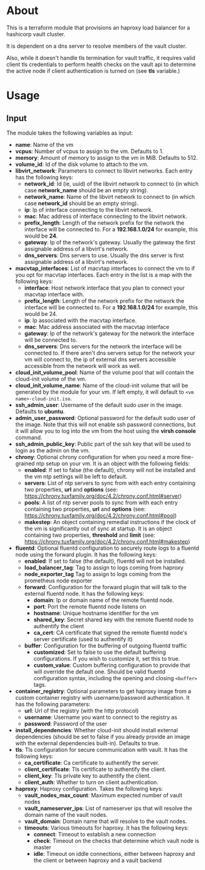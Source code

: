 # About

This is a terraform module that provisions an haproxy load balancer for a hashicorp vault cluster.

It is dependent on a dns server to resolve members of the vault cluster.

Also, while it doesn't handle tls termination for vault traffic, it requires valid client tls credentials to perform health checks on the vault api to determine the active node if client authentication is turned on (see **tls** variable.)

# Usage

## Input

The module takes the following variables as input:

- **name**: Name of the vm
- **vcpus**: Number of vcpus to assign to the vm. Defaults to 1.
- **memory**: Amount of memory to assign to the vm in MiB. Defaults to 512.
- **volume_id**: Id of the disk volume to attach to the vm.
- **libvirt_network**: Parameters to connect to libvirt networks. Each entry has the following keys:
  - **network_id**: Id (ie, uuid) of the libvirt network to connect to (in which case **network_name** should be an empty string).
  - **network_name**: Name of the libvirt network to connect to (in which case **network_id** should be an empty string).
  - **ip**: Ip of interface connecting to the libvirt network.
  - **mac**: Mac address of interface connecting to the libvirt network.
  - **prefix_length**:  Length of the network prefix for the network the interface will be connected to. For a **192.168.1.0/24** for example, this would be **24**.
  - **gateway**: Ip of the network's gateway. Usually the gateway the first assignable address of a libvirt's network.
  - **dns_servers**: Dns servers to use. Usually the dns server is first assignable address of a libvirt's network.
- **macvtap_interfaces**: List of macvtap interfaces to connect the vm to if you opt for macvtap interfaces. Each entry in the list is a map with the following keys:
  - **interface**: Host network interface that you plan to connect your macvtap interface with.
  - **prefix_length**: Length of the network prefix for the network the interface will be connected to. For a **192.168.1.0/24** for example, this would be 24.
  - **ip**: Ip associated with the macvtap interface. 
  - **mac**: Mac address associated with the macvtap interface
  - **gateway**: Ip of the network's gateway for the network the interface will be connected to.
  - **dns_servers**: Dns servers for the network the interface will be connected to. If there aren't dns servers setup for the network your vm will connect to, the ip of external dns servers accessible accessible from the network will work as well.
- **cloud_init_volume_pool**: Name of the volume pool that will contain the cloud-init volume of the vm.
- **cloud_init_volume_name**: Name of the cloud-init volume that will be generated by the module for your vm. If left empty, it will default to ``<vm name>-cloud-init.iso``.
- **ssh_admin_user**: Username of the default sudo user in the image. Defaults to **ubuntu**.
- **admin_user_password**: Optional password for the default sudo user of the image. Note that this will not enable ssh password connections, but it will allow you to log into the vm from the host using the **virsh console** command.
- **ssh_admin_public_key**: Public part of the ssh key that will be used to login as the admin on the vm.
- **chrony**: Optional chrony configuration for when you need a more fine-grained ntp setup on your vm. It is an object with the following fields:
  - **enabled**: If set to false (the default), chrony will not be installed and the vm ntp settings will be left to default.
  - **servers**: List of ntp servers to sync from with each entry containing two properties, **url** and **options** (see: https://chrony.tuxfamily.org/doc/4.2/chrony.conf.html#server)
  - **pools**: A list of ntp server pools to sync from with each entry containing two properties, **url** and **options** (see: https://chrony.tuxfamily.org/doc/4.2/chrony.conf.html#pool)
  - **makestep**: An object containing remedial instructions if the clock of the vm is significantly out of sync at startup. It is an object containing two properties, **threshold** and **limit** (see: https://chrony.tuxfamily.org/doc/4.2/chrony.conf.html#makestep)
- **fluentd**: Optional fluentd configuration to securely route logs to a fluentd node using the forward plugin. It has the following keys:
  - **enabled**: If set to false (the default), fluentd will not be installed.
  - **load_balancer_tag**: Tag to assign to logs coming from haproxy
  - **node_exporter_tag** Tag to assign to logs coming from the prometheus node exporter
  - **forward**: Configuration for the forward plugin that will talk to the external fluentd node. It has the following keys:
    - **domain**: Ip or domain name of the remote fluentd node.
    - **port**: Port the remote fluentd node listens on
    - **hostname**: Unique hostname identifier for the vm
    - **shared_key**: Secret shared key with the remote fluentd node to authentify the client
    - **ca_cert**: CA certificate that signed the remote fluentd node's server certificate (used to authentify it)
  - **buffer**: Configuration for the buffering of outgoing fluentd traffic
    - **customized**: Set to false to use the default buffering configurations. If you wish to customize it, set this to true.
    - **custom_value**: Custom buffering configuration to provide that will override the default one. Should be valid fluentd configuration syntax, including the opening and closing ```<buffer>``` tags.
- **container_registry**: Optional parameters to get haproxy image from a custom container registry with username/password authentication. It has the following parameters:
  - **url**: Url of the registry (with the http protocol)
  - **username**: Username you want to connect to the registry as
  - **password**: Password of the user
- **install_dependencies**: Whether cloud-init should install external dependencies (should be set to false if you already provide an image with the external dependencies built-in). Defaults to true.
- **tls**: Tls configuration for secure communication with vault. It has the following keys:
  - **ca_certificate**: Ca certificate to authentify the server.
  - **client_certificate**: Tls certificate to authentify the client.
  - **client_key**: Tls private key to authentify the client.
  - **client_auth**: Whether to turn on client authentication.
- **haproxy**: Haproxy configuration. Takes the following keys:
  - **vault_nodes_max_count**: Maximum expected number of vault nodes
  - **vault_nameserver_ips**: List of nameserver ips that will resolve the domain name of the vault nodes.
  - **vault_domain**: Domain name that will resolve to the vault nodes.
  - **timeouts**: Various timeouts for haproxy. It has the following keys:
    - **connect**: Timeout to establish a new connection
    - **check**: Timeout on the checks that determine which vault node is master
    - **idle**: Timeout on iddle connections, either between haproxy and the client or between haproxy and a vault backend